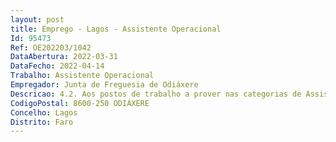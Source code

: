 ```yaml
--- 
layout: post
title: Emprego - Lagos - Assistente Operacional
Id: 95473
Ref: OE202203/1042
DataAbertura: 2022-03-31
DataFecho: 2022-04-14
Trabalho: Assistente Operacional
Empregador: Junta de Freguesia de Odiáxere
Descricao: 4.2. Aos postos de trabalho a prover nas categorias de Assistente Operacional, compete lhes exercer funções de natureza executiva, de caráter manual ou mecânico, enquadradas em diretivas gerais bem definidas e com graus de complexidade variáveis  executa tarefas elementares de apoio, indispensáveis ao funcionamento dos órgãos e serviços, podendo comportar esforço físico, competindo lhes, entre outras as seguintes tarefas Ref. 2)   Executar expediente, arquivo, secretariado, processamento e outras tarefas administrativas nas áreas de pessoal, contabilidade, aprovisionamento, economato, licenciamento, atendimento ao público e telefónico e todo o serviço inerente ao funcionamento do posto público de correios.
CodigoPostal: 8600-250 ODIÁXERE
Concelho: Lagos
Distrito: Faro
--- 
```

